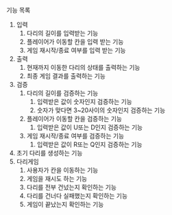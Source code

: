 기능 목록

1. 입력
   1. 다리의 길이를 입력받는 기능
   2. 플레이어가 이동할 칸을 입력 받는 기능
   3. 게임 재시작/종료 여부를 입력 받는 기능
2. 출력
   1. 현재까지 이동한 다리의 상태를 출력하는 기능
   2. 최종 게임 결과를 출력하는 기능
3. 검증
   1. 다리의 길이를 검증하는 기능
      1. 입력받은 값이 숫자인지 검증하는 기능
      2. 숫자가 맞다면 3~20사이의 숫자인지 검증하는 기능
   2. 플레이어가 이동할 칸을 검증하는 기능
      1. 입력받은 값이 U또는 D인지 검증하는 기능
   3. 게임 재시작/종료 여부를 검증하는 기능
      1. 입력받은 값이 R또는 Q인지 검증하는 기능
4. 초기 다리를 생성하는 기능
5. 다리게임
   1. 사용자가 칸을 이동하는 기능
   2. 게임을 재시도 하는 기능
   3. 다리를 전부 건넜는지 확인하는 기능
   4. 다리를 건너다 실패했는지 확인하는 기능
   5. 게임이 끝났는지 확인하는 기능
    
